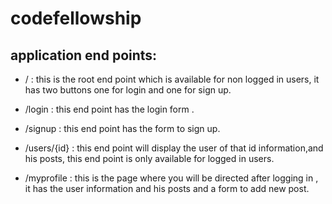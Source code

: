 # codefellowship


## application end points:
+ /  : this is the root end point which is available for non logged in users, it has two buttons one for login and one for sign up.
+ /login : this end point has the login form .
+ /signup : this end point has the form to sign up.

+ /users/{id} : this end point will display the user of that id information,and his posts, this end point is only available for logged in users.
+ /myprofile : this is the page where you will be directed after logging in , it has the user information and his posts and a form to add new post.
